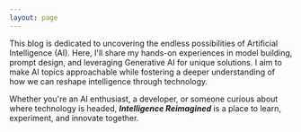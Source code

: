 ```yaml
---
layout: page
---
```


This blog is dedicated to uncovering the endless possibilities of Artificial Intelligence (AI).  Here, I'll share my hands-on experiences in model building, prompt design, and leveraging Generative AI for unique solutions.  I aim to make AI topics approachable while fostering a deeper understanding of how we can reshape intelligence through technology.

Whether you're an AI enthusiast, a developer, or someone curious about where technology is headed, ***Intelligence Reimagined*** is a place to learn, experiment, and innovate together.

